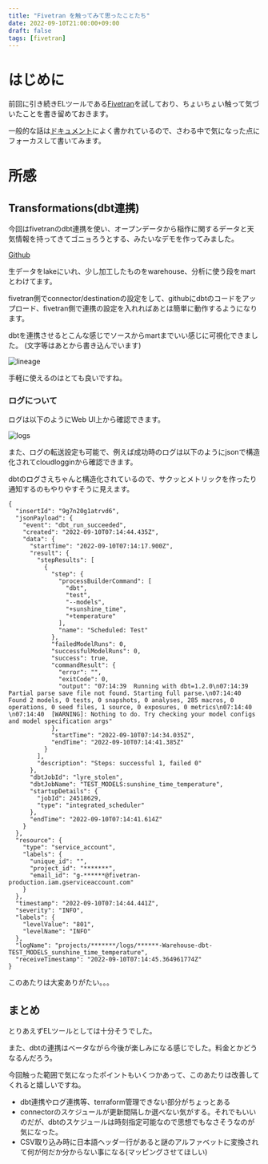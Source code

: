 ```yaml
---
title: "Fivetran を触ってみて思ったことたち"
date: 2022-09-10T21:00:00+09:00
draft: false
tags: [fivetran]
---
```


# はじめに
前回に引き続きELツールである[Fivetran](https://www.fivetran.com/)を試しており、ちょいちょい触って気づいたことを書き留めておきます。

一般的な話は[ドキュメント](https://fivetran.com/docs/getting-started/core-concepts)によく書かれているので、さわる中で気になった点にフォーカスして書いてみます。

# 所感

## Transformations(dbt連携)

今回はfivetranのdbt連携を使い、オープンデータから稲作に関するデータと天気情報を持ってきてゴニョろうとする、みたいなデモを作ってみました。

[Github](https://github.com/marufeuille/dbt-with-fivetran-sample)

生データをlakeにいれ、少し加工したものをwarehouse、分析に使う段をmartとわけてます。

fivetran側でconnector/destinationの設定をして、githubにdbtのコードをアップロード、fivetran側で連携の設定を入れればあとは簡単に動作するようになります。

dbtを連携させるとこんな感じでソースからmartまでいい感じに可視化できました。
(文字等はあとから書き込んでいます)

![lineage](/images/lineage.png)

手軽に使えるのはとても良いですね。

### ログについて

ログは以下のようにWeb UI上から確認できます。

![logs](/images/logs.png)

また、ログの転送設定も可能で、例えば成功時のログは以下のようにjsonで構造化されてcloudlogginから確認できます。

dbtのログさえちゃんと構造化されているので、サクッとメトリックを作ったり通知するのもやりやすそうに見えます。

```
{
  "insertId": "9g7n20g1atrvd6",
  "jsonPayload": {
    "event": "dbt_run_succeeded",
    "created": "2022-09-10T07:14:44.435Z",
    "data": {
      "startTime": "2022-09-10T07:14:17.900Z",
      "result": {
        "stepResults": [
          {
            "step": {
              "processBuilderCommand": [
                "dbt",
                "test",
                "--models",
                "+sunshine_time",
                "+temperature"
              ],
              "name": "Scheduled: Test"
            },
            "failedModelRuns": 0,
            "successfulModelRuns": 0,
            "success": true,
            "commandResult": {
              "error": "",
              "exitCode": 0,
              "output": "07:14:39  Running with dbt=1.2.0\n07:14:39  Partial parse save file not found. Starting full parse.\n07:14:40  Found 2 models, 0 tests, 0 snapshots, 0 analyses, 285 macros, 0 operations, 0 seed files, 1 source, 0 exposures, 0 metrics\n07:14:40  \n07:14:40  [WARNING]: Nothing to do. Try checking your model configs and model specification args"
            },
            "startTime": "2022-09-10T07:14:34.035Z",
            "endTime": "2022-09-10T07:14:41.385Z"
          }
        ],
        "description": "Steps: successful 1, failed 0"
      },
      "dbtJobId": "lyre_stolen",
      "dbtJobName": "TEST_MODELS:sunshine_time_temperature",
      "startupDetails": {
        "jobId": 24518629,
        "type": "integrated_scheduler"
      },
      "endTime": "2022-09-10T07:14:41.614Z"
    }
  },
  "resource": {
    "type": "service_account",
    "labels": {
      "unique_id": "",
      "project_id": "*******",
      "email_id": "g-******@fivetran-production.iam.gserviceaccount.com"
    }
  },
  "timestamp": "2022-09-10T07:14:44.441Z",
  "severity": "INFO",
  "labels": {
    "levelValue": "801",
    "levelName": "INFO"
  },
  "logName": "projects/*******/logs/******-Warehouse-dbt-TEST_MODELS_sunshine_time_temperature",
  "receiveTimestamp": "2022-09-10T07:14:45.364961774Z"
}
```

このあたりは大変ありがたい。。。

## まとめ

とりあえずELツールとしては十分そうでした。

また、dbtの連携はベータながら今後が楽しみになる感じでした。料金とかどうなるんだろう。

今回触った範囲で気になったポイントもいくつかあって、このあたりは改善してくれると嬉しいですね。

- dbt連携やログ連携等、terraform管理できない部分がちょっとある
- connectorのスケジュールが更新間隔しか選べない気がする。それでもいいのだが、dbtのスケジュールは時刻指定可能なので思想でもなさそうなのが気になった。
- CSV取り込み時に日本語ヘッダー行があると謎のアルファベットに変換されて何が何だか分からない事になる(マッピングさせてほしい)
